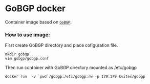 # GoBGP docker

Container image based on [`GoBGP`](https://github.com/osrg/gobgp).

### How to use image:

First create GoBGP directory and place cofiguration file.
```
mkdir gobgp
vim gobgp/gobgp.conf
```

Then run container with GoBGP directory mounted as /etc/gobgp
```
docker run  -v `pwd`/gobgp:/etc/gobgp:rw -p 179:179 kvitex/gobgp
```